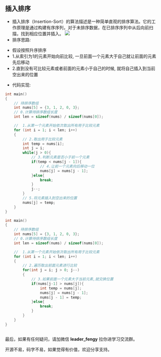 ## 插入排序

- 插入排序（Insertion-Sort）的算法描述是一种简单直观的排序算法。它的工作原理是通过构建有序序列，对于未排序数据，在已排序序列中从后向前扫描，找到相应位置并插入。
  ![](https://img-blog.csdnimg.cn/img_convert/dcade1832cecd2072bd6d7e4b515ec2e.gif)
- 排序思路:

+ 假设按照升序排序
+ 1.从索引为1的元素开始向前比较, 一旦前面一个元素大于自己就让前面的元素先后移动
+ 2.直到没有可比较元素或者前面的元素小于自己的时候, 就将自己插入到当前空出来的位置

- 代码实现:

```c
int main()
{
    // 待排序数组
    int nums[5] = {3, 1, 2, 0, 3};
    // 0.计算待排序数组长度
    int len = sizeof(nums) / sizeof(nums[0]);

    //  1.从第一个元素开始依次取出所有用于比较元素
    for (int i = 1; i < len; i++)
    {
        // 2.取出用于比较元素
        int temp = nums[i];
        int j = i;
        while(j > 0){
            // 3.判断元素是否小于前一个元素
            if(temp < nums[j - 1]){
                // 4.让前一个元素向后移动一位
                nums[j] = nums[j - 1];
            }else{
                break;
            }
            j--;
        }
        // 5.将元素插入到空出来的位置
        nums[j] = temp;
    }
}
```

```c
int main()
{
    // 待排序数组
    int nums[5] = {3, 1, 2, 0, 3};
    // 0.计算待排序数组长度
    int len = sizeof(nums) / sizeof(nums[0]);

    //  1.从第一个元素开始依次取出所有用于比较元素
    for (int i = 1; i < len; i++)
    {
        // 2.遍历取出前面元素进行比较
        for(int j = i; j > 0; j--)
        {
            // 3.如果前面一个元素大于当前元素,就交换位置
            if(nums[j-1] > nums[j]){
                int temp = nums[j];
                nums[j] = nums[j - 1];
                nums[j - 1] = temp;
            }else{
                break;
            }
        }
    }
}
```

## 

最后，如果有任何疑问，请加微信 **leader_fengy** 拉你进学习交流群。

开源不易，码字不易，如果觉得有价值，欢迎分享支持。